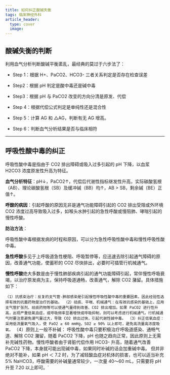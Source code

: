 ```yaml
---
title: 如何纠正酸碱失衡
tags: 临床神经外科
article_header:
  type: cover
  image:
---
```


## 酸碱失衡的判断

利用血气分析判断酸碱平衡紊乱，最经典的莫过于六步法了：

- Step 1：根据 H+、PaCO2、HCO3- 三者关系判定是否存在检查误差

- Step2：根据 pH 判定是酸中毒还是碱中毒

- Step3：根据 pH 与 PaCO2 改变的方向分清是原发、代偿

- Step 4：根据代偿公式判定是单纯性还是混合性

- Step 5：计算 AG 和 △AG，判断有无 AG 增高。

- Step 6：判断血气分析结果是否与临床相符

---

## 呼吸性酸中毒的纠正

呼吸性酸中毒是指由于 CO2 排出障碍或吸入过多引起的 pH 下降，以血浆 H2CO3 浓度原发性升高为特征。

**血气分析特征**：pH↓，PaCO2↑，代偿后代谢性指标继发性升高，实际碳酸氢根（AB）、理论碳酸氢根（SB）及缓冲碱（BB）均↑，AB > SB，剩余碱（BE）正值↑。

**呼酸的病因**：引起呼酸的原因无非是通气功能障碍引起的 CO2 排出受阻或外环境 CO2 浓度过高导致吸入过多，如喉头水肿引起的急性呼酸或慢阻肺、哮喘引起的慢性呼酸。

**防治方法**：

呼吸性酸中毒根据发病的时程和原因，可以分为急性呼吸性酸中毒和慢性呼吸性酸中毒。

**急性呼酸**多见于上呼吸道急性梗阻、呼吸暂停等，应迅速去除引起通气障碍的原因，改善通气功能，使蓄积的 CO2 尽快排出，必要时可插管行机械通气。

**慢性呼酸**绝大多数是由于慢性肺部疾病引起的通气功能障碍引起，常伴慢性呼吸衰竭，以治疗原发病为主，保持呼吸道通畅，改善通气，解除 CO2 潴留。具体措施如下：

`（1）抗感染治疗：反复的支气管-肺部感染是引起慢性呼吸性酸中毒的重要因素，因此经验性选择有效的抗菌药物是治疗的基础。
（2）祛痰、平喘、机械通气：在有效抗感染的基础上，应用支气管扩张剂、祛痰药物等可以使通气量得到改善、CO2 排出增加。如果 PaCO2 进行性升高，出现严重低氧血症，或呼吸频率显著增快或呼吸抑制，则可以考虑进行机械通气。行机械通气时要注意避免潮气量过大，导致 CO2 排出过快，引起代谢性碱中毒。
（3）纠正低氧血症：采用低流量氧气吸入，使 PaO2 ≥ 60 mmHg，SO2 ≥ 90% 以上即可，避免高流量高浓度吸氧。`
（4）原则上一般不补碱：
呼吸性酸中毒只要积极治疗呼吸道感染、通畅气道、解除 CO2 潴留，随着 PaCO2 下降，pH 也随之趋向正常，因此原则上无需补充碱性药物。慢性呼酸者由于肾脏代偿作用 HCO3- 升高，随着通气改善 PaCO2 下降，本身就可能出现碱中毒，如果同时补碱的话会加重碱中毒。
但并非绝对不能补，如果 pH ＜ 7.2 时，为了减轻酸血症对机体的损害，也可以适当补充 5% NaHCO3，呼酸需要的补碱量通常较少，一次量 40～60 mL，只需要将 pH 升至 7.20 以上即可。`



